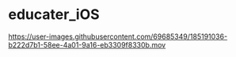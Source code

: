 # educater_iOS

https://user-images.githubusercontent.com/69685349/185191036-b222d7b1-58ee-4a01-9a16-eb3309f8330b.mov

